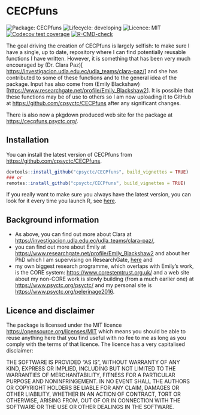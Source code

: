 
<!-- README.md is generated from README.Rmd. Please edit that file -->

# CECPfuns

<!-- badges: start -->

![Package:
CECPfuns](https://img.shields.io/badge/Package-CECPfuns-lightgrey)
![Lifecycle:
developing](https://img.shields.io/badge/Lifecycle-developing-orange)
![Licence: MIT](https://img.shields.io/badge/Licence-MIT-brightgreen)
[![Codecov test
coverage](https://codecov.io/gh/cpsyctc/CECPfuns/branch/main/graph/badge.svg)](https://codecov.io/gh/cpsyctc/CECPfuns?branch=main)
[![R-CMD-check](https://github.com/cpsyctc/CECPfuns/workflows/R-CMD-check/badge.svg)](https://github.com/cpsyctc/CECPfuns/actions)
<!-- badges: end -->

The goal driving the creation of CECPfuns is largely selfish: to make
sure I have a single, up to date, repository where I can find
potentially reusable functions I have written. However, it is something
that has been very much encouraged by (Dr. Clara Paz)\[
<https://investigacion.udla.edu.ec/udla_teams/clara-paz/>\] and she has
contributed to some of these functions and to the general idea of the
package. Input has also come from (Emily
Blackshaw)\[<https://www.researchgate.net/profile/Emily_Blackshaw2>\].
It is possible that these functions may be of use to others so I am now
uploading it to GitHub at <https://github.com/cpsyctc/CECPfuns> after
any significant changes.

There is also now a pkgdown produced web site for the package at
<https://cecpfuns.psyctc.org/>.

## Installation

You can install the latest version of CECPfuns from
<https://github.com/cpsyctc/CECPfuns>.

``` r
devtools::install_github("cpsyctc/CECPfuns", build_vignettes = TRUE)
### or
remotes::install_github("cpsyctc/CECPfuns", build_vignettes = TRUE)
```

If you really want to make sure you always have the latest version, you
can look for it every time you launch R, see
[here](https://www.psyctc.org/Rblog/posts/2021-02-10-making-my-first-usable-package/#how-i-am-synching-my-package-to-machines-other-than-my-main-machine).

## Background information

- As above, you can find out more about Clara at
  <https://investigacion.udla.edu.ec/udla_teams/clara-paz/>,
- you can find out more about Emily at
  <https://www.researchgate.net/profile/Emily_Blackshaw2> and about her
  PhD which I am supervising on ResearchGate,
  [here](https://www.researchgate.net/project/Young-Persons-Clinical-Outcomes-in-Routine-Evaluation-YP-CORE-Scale-psychometric-properties-and-utility)
  and
- my own biggest research programme, which overlaps with Emily’s work,
  is the CORE system: <https://www.corestemtrust.org.uk/> and a web site
  about my non-CORE work is slowly building (from a much earlier one) at
  <https://www.psyctc.org/psyctc/> and my personal site is
  <https://www.psyctc.org/pelerinage2016>.

## Licence and disclaimer

The package is licensed under the MIT licence
<https://opensource.org/licenses/MIT> which means you should be able to
reuse anything here that you find useful with no fee to me as long as
you comply with the terms of that licence. The licence has a very
capitalised disclaimer:

THE SOFTWARE IS PROVIDED “AS IS”, WITHOUT WARRANTY OF ANY KIND, EXPRESS
OR IMPLIED, INCLUDING BUT NOT LIMITED TO THE WARRANTIES OF
MERCHANTABILITY, FITNESS FOR A PARTICULAR PURPOSE AND NONINFRINGEMENT.
IN NO EVENT SHALL THE AUTHORS OR COPYRIGHT HOLDERS BE LIABLE FOR ANY
CLAIM, DAMAGES OR OTHER LIABILITY, WHETHER IN AN ACTION OF CONTRACT,
TORT OR OTHERWISE, ARISING FROM, OUT OF OR IN CONNECTION WITH THE
SOFTWARE OR THE USE OR OTHER DEALINGS IN THE SOFTWARE.
